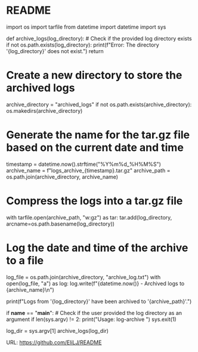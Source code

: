 # README

import os
import tarfile
from datetime import datetime
import sys

def archive_logs(log_directory):
    # Check if the provided log directory exists
    if not os.path.exists(log_directory):
        print(f"Error: The directory '{log_directory}' does not exist.")
        return

  # Create a new directory to store the archived logs
   archive_directory = "archived_logs"
   if not os.path.exists(archive_directory):
   os.makedirs(archive_directory)

  # Generate the name for the tar.gz file based on the current date and time
   timestamp = datetime.now().strftime("%Y%m%d_%H%M%S")
   archive_name = f"logs_archive_{timestamp}.tar.gz"
   archive_path = os.path.join(archive_directory, archive_name)

  # Compress the logs into a tar.gz file
   with tarfile.open(archive_path, "w:gz") as tar:
   tar.add(log_directory, arcname=os.path.basename(log_directory))

   # Log the date and time of the archive to a file
  log_file = os.path.join(archive_directory, "archive_log.txt")
  with open(log_file, "a") as log:
  log.write(f"{datetime.now()} - Archived logs to {archive_name}\n")

  print(f"Logs from '{log_directory}' have been archived to '{archive_path}'.")

if __name__ == "__main__":
    # Check if the user provided the log directory as an argument
    if len(sys.argv) != 2:
        print("Usage: log-archive <log-directory>")
        sys.exit(1)

  log_dir = sys.argv[1]
  archive_logs(log_dir)


URL: https://github.com/EliLJ/README
